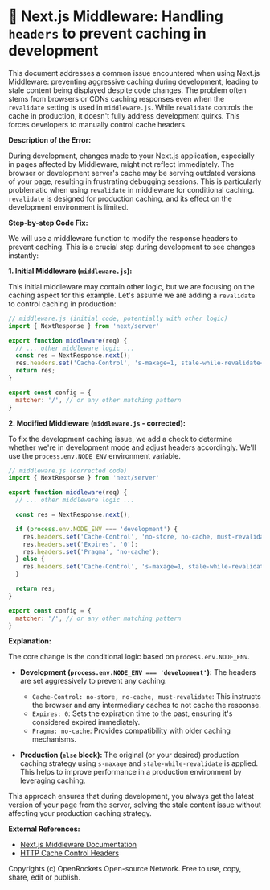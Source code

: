 # 🐞 Next.js Middleware: Handling `headers` to prevent caching in development


This document addresses a common issue encountered when using Next.js Middleware:  preventing aggressive caching during development, leading to stale content being displayed despite code changes.  The problem often stems from browsers or CDNs caching responses even when the `revalidate` setting is used in `middleware.js`.  While `revalidate` controls the cache in production, it doesn't fully address development quirks.  This forces developers to manually control cache headers.

**Description of the Error:**

During development, changes made to your Next.js application, especially in pages affected by Middleware, might not reflect immediately.  The browser or development server's cache may be serving outdated versions of your page, resulting in frustrating debugging sessions. This is particularly problematic when using `revalidate` in middleware for conditional caching.  `revalidate` is designed for production caching, and its effect on the development environment is limited.

**Step-by-step Code Fix:**

We will use a middleware function to modify the response headers to prevent caching. This is a crucial step during development to see changes instantly:

**1. Initial Middleware (`middleware.js`):**

This initial middleware may contain other logic, but we are focusing on the caching aspect for this example.  Let's assume we are adding a `revalidate` to control caching in production:

```javascript
// middleware.js (initial code, potentially with other logic)
import { NextResponse } from 'next/server'

export function middleware(req) {
  // ... other middleware logic ...
  const res = NextResponse.next();
  res.headers.set('Cache-Control', 's-maxage=1, stale-while-revalidate=1'); // For production.
  return res;
}

export const config = {
  matcher: '/', // or any other matching pattern
}
```

**2. Modified Middleware (`middleware.js` - corrected):**

To fix the development caching issue, we add a check to determine whether we're in development mode and adjust headers accordingly.  We'll use the `process.env.NODE_ENV` environment variable.

```javascript
// middleware.js (corrected code)
import { NextResponse } from 'next/server'

export function middleware(req) {
  // ... other middleware logic ...

  const res = NextResponse.next();

  if (process.env.NODE_ENV === 'development') {
    res.headers.set('Cache-Control', 'no-store, no-cache, must-revalidate');
    res.headers.set('Expires', '0');
    res.headers.set('Pragma', 'no-cache');
  } else {
    res.headers.set('Cache-Control', 's-maxage=1, stale-while-revalidate=1');
  }

  return res;
}

export const config = {
  matcher: '/', // or any other matching pattern
}
```


**Explanation:**

The core change is the conditional logic based on `process.env.NODE_ENV`.

* **Development (`process.env.NODE_ENV === 'development'`):**  The headers are set aggressively to prevent any caching:
    * `Cache-Control: no-store, no-cache, must-revalidate`: This instructs the browser and any intermediary caches to not cache the response.
    * `Expires: 0`:  Sets the expiration time to the past, ensuring it's considered expired immediately.
    * `Pragma: no-cache`:  Provides compatibility with older caching mechanisms.

* **Production (`else` block):**  The original (or your desired) production caching strategy using `s-maxage` and `stale-while-revalidate` is applied. This helps to improve performance in a production environment by leveraging caching.

This approach ensures that during development, you always get the latest version of your page from the server, solving the stale content issue without affecting your production caching strategy.

**External References:**

* [Next.js Middleware Documentation](https://nextjs.org/docs/app/building-your-application/routing/middleware)
* [HTTP Cache Control Headers](https://developer.mozilla.org/en-US/docs/Web/HTTP/Headers/Cache-Control)


Copyrights (c) OpenRockets Open-source Network. Free to use, copy, share, edit or publish.

